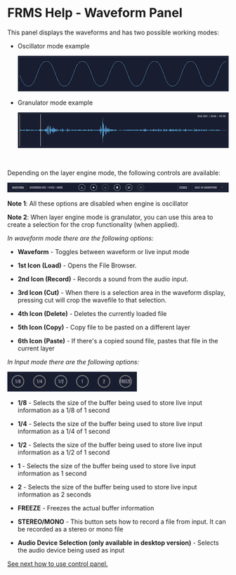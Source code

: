 # FRMS Help - Waveform Panel

This panel displays the waveforms and has two possible working modes:

- Oscillator mode example

    <img src="/frms/images/oscillator-display.png" alt="FRMS Oscillator Display" />

- Granulator mode example

    <img src="/frms/images/wavefile-display.png" alt="FRMS Wavefile Display" />

<br/>

Depending on the layer engine mode, the following controls are available:

<img src="/frms/images/waveform-panel.png" alt="FRMS Waveform Panel" />

**Note 1**: All these options are disabled when engine is oscillator

**Note 2**: When layer engine mode is granulator, you can use this area to create a selection for the crop functionality (when applied).

_In waveform mode there are the following options:_

- **Waveform** - Toggles between waveform or live input mode

- **1st Icon (Load)** - Opens the File Browser.

- **2nd Icon (Record)** - Records a sound from the audio input.

- **3rd Icon (Cut)** - When there is a selection area in the waveform display, pressing cut will crop the wavefile to that selection.

- **4th Icon (Delete)** - Deletes the currently loaded file

- **5th Icon (Copy)** - Copy file to be pasted on a different layer

- **6th Icon (Paste)** - If there's a copied sound file, pastes that file in the current layer

_In Input mode there are the following options:_

<img src="/frms/images/input-options.png" alt="FRMS Input Options" />

- **1/8** - Selects the size of the buffer being used to store live input information as a 1/8 of 1 second

- **1/4** - Selects the size of the buffer being used to store live input information as a 1/4 of 1 second

- **1/2** - Selects the size of the buffer being used to store live input information as a 1/2 of 1 second

- **1** - Selects the size of the buffer being used to store live input information as 1 second

- **2** - Selects the size of the buffer being used to store live input information as 2 seconds

- **FREEZE** - Freezes the actual buffer information

- **STEREO/MONO** - This button sets how to record a file from input. It can be recorded as a stereo or mono file

- **Audio Device Selection (only available in desktop version)** - Selects the audio device being used as input

[See next how to use control panel.](control-panel)
